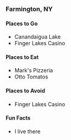 ### Farmington, NY

#### Places to Go
- Canandaigua Lake
- Finger Lakes Casino

#### Places to Eat
- Mark's Pizzeria
- Otto Tomatos

#### Places to Avoid
- Finger Lakes Casino

#### Fun Facts
- I live there

